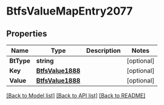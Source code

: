 # BtfsValueMapEntry2077

## Properties

Name | Type | Description | Notes
------------ | ------------- | ------------- | -------------
**BtType** | **string** |  | [optional] 
**Key** | [**BtfsValue1888**](BTFSValue-1888.md) |  | [optional] 
**Value** | [**BtfsValue1888**](BTFSValue-1888.md) |  | [optional] 

[[Back to Model list]](../README.md#documentation-for-models) [[Back to API list]](../README.md#documentation-for-api-endpoints) [[Back to README]](../README.md)


